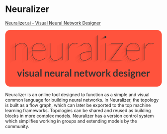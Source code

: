 # Neuralizer
[Neuralizer.ai - Visual Neural Network Designer](https://www.neuralizer.ai "Neuralizer.ai - Visual Neural Network Designer")

![neuralizer](images/logo_medium.png)

Neuralizer is an online tool designed to function as a simple and visual common language for building neural networks.
In Neuralizer, the topology is built as a flow graph, which can later be exported to the top machine learning frameworks.
Topologies can be shared and reused as building blocks in more complex models.
Neuralizer has a version control system which simplifies working in groups and extending models by the community.